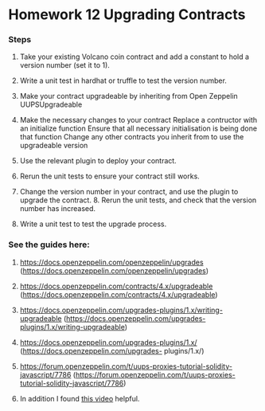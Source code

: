 # Homework 12 Upgrading Contracts

### Steps

1. Take your existing Volcano coin contract and add a constant to hold a version number (set it to 1).

2. Write a unit test in hardhat or truffle to test the version number.

3. Make your contract upgradeable by inheriting from Open Zeppelin UUPSUpgradeable

4. Make the necessary changes to your contract
Replace a contructor with an initialize function
Ensure that all necessary initialisation is being done that function
Change any other contracts you inherit from to use the upgradeable version

5. Use the relevant plugin to deploy your contract.

6. Rerun the unit tests to ensure your contract still works.

7. Change the version number in your contract, and use the plugin to upgrade the contract. 8. Rerun the unit tests, and check that the version number has increased.

9. Write a unit test to test the upgrade process.

### See the guides here:

1. https://docs.openzeppelin.com/openzeppelin/upgrades (https://docs.openzeppelin.com/openzeppelin/upgrades) 

2. https://docs.openzeppelin.com/contracts/4.x/upgradeable (https://docs.openzeppelin.com/contracts/4.x/upgradeable) 

3. https://docs.openzeppelin.com/upgrades-plugins/1.x/writing-upgradeable (https://docs.openzeppelin.com/upgrades-plugins/1.x/writing-upgradeable) 

4. https://docs.openzeppelin.com/upgrades-plugins/1.x/ (https://docs.openzeppelin.com/upgrades- plugins/1.x/) 

5. https://forum.openzeppelin.com/t/uups-proxies-tutorial-solidity-javascript/7786 (https://forum.openzeppelin.com/t/uups-proxies-tutorial-solidity-javascript/7786)

6. In addition I found [this video](https://www.youtube.com/watch?v=bdXJmWajZRY) helpful.
